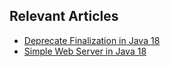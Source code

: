 ## Relevant Articles
- [Deprecate Finalization in Java 18](https://www.baeldung.com/java-18-deprecate-finalization)
- [Simple Web Server in Java 18](https://www.baeldung.com/simple-web-server-java-18)
